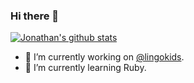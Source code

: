 ### Hi there 👋

[![Jonathan's github stats](https://github-readme-stats.vercel.app/api?username=jrodva&count_private=true&hide=stars)](https://github.com/jrodva)

- 🔭 I’m currently working on [@lingokids](https://lingokids.com).
- 🌱 I’m currently learning Ruby.
